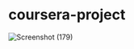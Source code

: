 # coursera-project
![Screenshot (179)](https://user-images.githubusercontent.com/99047377/179393799-01c8e46f-2a13-4331-b96e-b464aa41c703.png)
